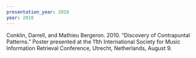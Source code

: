 ```yaml
---
presentation_year: 2010
year: 2010
---
```


Conklin, Darrell, and Mathieu Bergeron. 2010. “Discovery of Contrapuntal Patterns.” Poster presented at the 11th International Society for Music Information Retrieval Conference, Utrecht, Netherlands, August 9.